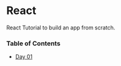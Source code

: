 # React

React Tutorial to build an app from scratch.

### Table of Contents

* [Day 01](day01/README.md)
